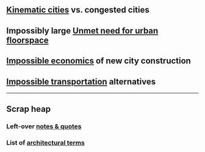 
## [Kinematic cities](kinematic) vs. congested cities
## Impossibly large [Unmet need for urban floorspace](need)
## [Impossible economics](economics) of new city construction
## [Impossible transportation](transportation) alternatives

---------
## Scrap heap

### Left-over [notes & quotes](remainder)
### List of [architectural terms](architecture)

